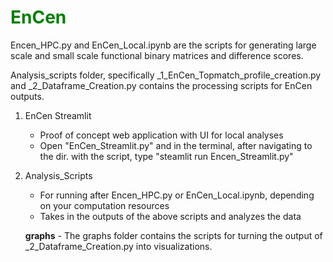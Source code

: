 <span style="color:green;">EnCen</span>
=====
 Encen_HPC.py and EnCen_Local.ipynb are the scripts for generating large scale and small scale functional binary matrices and difference scores. 
 
 Analysis_scripts folder, specifically _1_EnCen_Topmatch_profile_creation.py and _2_Dataframe_Creation.py contains the processing scripts for EnCen outputs. 
 

1) EnCen Streamlit
   - Proof of concept web application with UI for local analyses
   - Open "EnCen_Streamlit.py" and in the terminal, after navigating to the dir. with the script, type "steamlit run Encen_Streamlit.py"
2) Analysis_Scripts
   - For running after Encen_HPC.py or EnCen_Local.ipynb, depending on your computation resources
   - Takes in the outputs of the above scripts and analyzes the data
     
   **graphs**
       -  The graphs folder contains the scripts for turning the output of _2_Dataframe_Creation.py into visualizations. 

 
